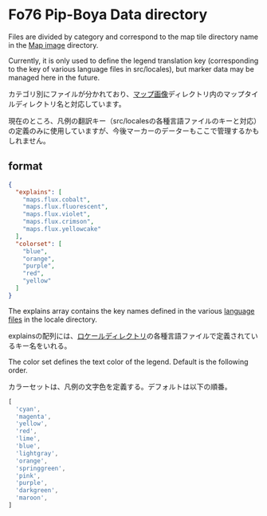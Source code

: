 # Fo76 Pip-Boya Data directory

Files are divided by category and correspond to the map tile directory name in the [Map image](../img/map) directory.

Currently, it is only used to define the legend translation key (corresponding to the key of various language files in src/locales), but marker data may be managed here in the future.

カテゴリ別にファイルが分かれており、[マップ画像](../img/map)ディレクトリ内のマップタイルディレクトリ名と対応しています。

現在のところ、凡例の翻訳キー（src/localesの各種言語ファイルのキーと対応）の定義のみに使用していますが、今後マーカーのデーターもここで管理するかもしれません。

## format

```json
{
  "explains": [
    "maps.flux.cobalt",
    "maps.flux.fluorescent",
    "maps.flux.violet",
    "maps.flux.crimson",
    "maps.flux.yellowcake"
  ],
  "colorset": [
    "blue",
    "orange",
    "purple",
    "red",
    "yellow"
  ]
}
```

The explains array contains the key names defined in the various [language files](../../src/locales) in the locale directory.

explainsの配列には、[ロケールディレクトリ](../../src/locales)の各種言語ファイルで定義されているキー名をいれる。

The color set defines the text color of the legend. Default is the following order.

カラーセットは、凡例の文字色を定義する。デフォルトは以下の順番。

```js
[
  'cyan',
  'magenta',
  'yellow',
  'red',
  'lime',
  'blue',
  'lightgray',
  'orange',
  'springgreen',
  'pink',
  'purple',
  'darkgreen',
  'maroon',
]
```
